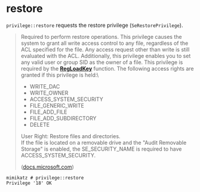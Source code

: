 # restore

`privilege::restore` requests the restore privilege (`SeRestorePrivilege`).

> Required to perform restore operations. This privilege causes the system to grant all write access control to any file, regardless of the ACL specified for the file. Any access request other than write is still evaluated with the ACL. Additionally, this privilege enables you to set any valid user or group SID as the owner of a file. This privilege is required by the [**RegLoadKey**](https://docs.microsoft.com/en-us/windows/desktop/api/winreg/nf-winreg-regloadkeya) function. The following access rights are granted if this privilege is held:\\
>
> * WRITE\_DAC
> * WRITE\_OWNER
> * ACCESS\_SYSTEM\_SECURITY
> * FILE\_GENERIC\_WRITE
> * FILE\_ADD\_FILE
> * FILE\_ADD\_SUBDIRECTORY
> * DELETE
>
> User Right: Restore files and directories.\
> If the file is located on a removable drive and the "Audit Removable Storage" is enabled, the SE\_SECURITY\_NAME is required to have ACCESS\_SYSTEM\_SECURITY.
>
> ([docs.microsoft.com](https://docs.microsoft.com/en-us/windows/win32/secauthz/privilege-constants))

```
mimikatz # privilege::restore
Privilege '18' OK
```

